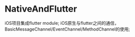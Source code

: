 # NativeAndFlutter

iOS项目集成flutter module;
iOS原生与flutter之间的通信，BasicMessageChannel/EventChannel/MethodChannel的使用;
